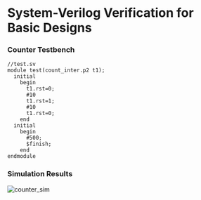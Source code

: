 # System-Verilog Verification for Basic Designs
### Counter Testbench

```
//test.sv
module test(count_inter.p2 t1);
  initial
    begin
      t1.rst=0;
      #10
      t1.rst=1;
      #10
      t1.rst=0;
    end
  initial
    begin
      #500;
      $finish;
    end
endmodule
```
### Simulation Results
![counter_sim](https://github.com/Knightmare-0/System-Verilog/assets/112769624/e53debf8-7b2c-458e-90b8-9868439d9928)
